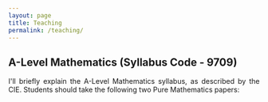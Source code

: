 ```yaml
---
layout: page
title: Teaching
permalink: /teaching/
---
```


<section>
<h1>A-Level Mathematics (Syllabus Code - 9709)</h1>

<p align="justify">I'll briefly explain the A-Level Mathematics syllabus, as described by the CIE. Students should take the following two Pure Mathematics papers: </p>





</section>
